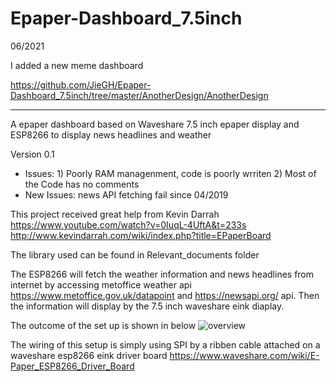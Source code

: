 # Epaper-Dashboard_7.5inch

06/2021

I added a new meme dashboard

https://github.com/JieGH/Epaper-Dashboard_7.5inch/tree/master/AnotherDesign/AnotherDesign


---

A epaper dashboard based on Waveshare 7.5 inch epaper display and ESP8266 to display news headlines and weather

Version 0.1 

- Issues: 1) Poorly RAM managenment, code is poorly wrriten 2) Most of the Code has no comments 
- New Issues: news API fetching fail since 04/2019

This project received great help from Kevin Darrah https://www.youtube.com/watch?v=0IuqL-4UftA&t=233s http://www.kevindarrah.com/wiki/index.php?title=EPaperBoard

The library used can be found in Relevant_documents folder

The ESP8266 will fetch the weather information and news headlines from internet by accessing metoffice weather api https://www.metoffice.gov.uk/datapoint and https://newsapi.org/ api. Then the information will display by the 7.5 inch waveshare eink diaplay. 

The outcome of the set up is shown in below
![overview](https://raw.githubusercontent.com/JieGH/Epaper-Dashboard_7.5inch/master/pics/20190225_203022.png)

The wiring of this setup is simply using SPI by a ribben cable attached on a waveshare esp8266 eink driver board https://www.waveshare.com/wiki/E-Paper_ESP8266_Driver_Board
